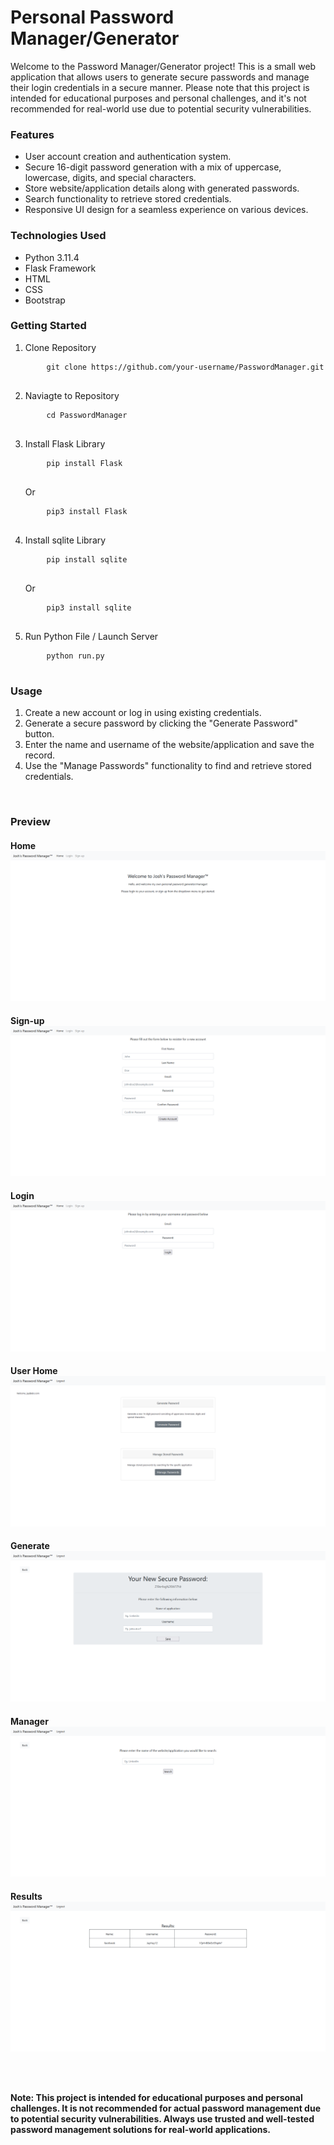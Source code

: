 # Personal Password Manager/Generator 
Welcome to the Password Manager/Generator project! This is a small web application that allows users to generate secure passwords and manage their login credentials in a secure manner. Please note that this project is intended for educational purposes and personal challenges, and it's not recommended for real-world use due to potential security vulnerabilities. 

<h3> Features </h3>
<ul>
    <li>User account creation and authentication system.
    <li>Secure 16-digit password generation with a mix of uppercase, lowercase, digits, and special characters.
    <li>Store website/application details along with generated passwords.
    <li>Search functionality to retrieve stored credentials.
    <li>Responsive UI design for a seamless experience on various devices.
</ul>

<h3> Technologies Used </h3>
<ul> 
    <li>Python 3.11.4
    <li>Flask Framework
    <li>HTML
    <li>CSS
    <li>Bootstrap
</ul>

<h3> Getting Started </h3>
<ol>
    <li> Clone Repository 
    <pre>
    <code>git clone https://github.com/your-username/PasswordManager.git</code>
    </pre>
    <li> Naviagte to Repository 
    <pre>
    <code>cd PasswordManager</code>
    </pre>
    <li> Install Flask Library 
    <pre>
    <code>pip install Flask</code>
    </pre>
    Or
    <pre>
    <code>pip3 install Flask</code>
    </pre>
    <li> Install sqlite Library 
    <pre>
    <code>pip install sqlite</code>
    </pre>
    Or
    <pre>
    <code>pip3 install sqlite</code>
    </pre>
    <li> Run Python File / Launch Server 
    <pre>
    <code>python run.py</code>
    </pre>
</ol>

<h3> Usage </h3>
<ol> 
    <li>Create a new account or log in using existing credentials.
    <li>Generate a secure password by clicking the "Generate Password" button.
    <li>Enter the name and username of the website/application and save the record.
    <li>Use the "Manage Passwords" functionality to find and retrieve stored credentials.
</ol><br>

<h3> Preview </h3>
<h4>Home
<img alt="ERROR" src="images\ss1.png">
<h4>Sign-up
<img alt="ERROR" src="images\ss2.png">
<h4>Login
<img alt="ERROR" src="images\ss3.png">
<h4>User Home
<img alt="ERROR" src="images\ss4.png">
<h4>Generate
<img alt="ERROR" src="images\ss5.png">
<h4>Manager
<img alt="ERROR" src="images\ss6.png">
<h4>Results
<img alt="ERROR" src="images\ss7.png">

<br><br>
<footer>
Note: This project is intended for educational purposes and personal challenges. It is not recommended for actual password management due to potential security vulnerabilities. Always use trusted and well-tested password management solutions for real-world applications.
